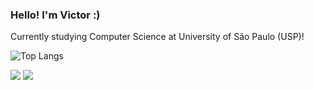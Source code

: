 ### Hello! I'm Victor :)

Currently studying Computer Science at University of São Paulo (USP)!

![Top Langs](https://github-readme-stats.vercel.app/api/top-langs/?username=victorlfernandes&layout=donut&theme=tokyonight)

<div>  
  <a href = "mailto:victorlfernandes@gmail.com"><img src="https://img.shields.io/badge/-Gmail-%23333?style=for-the-badge&logo=gmail&logoColor=white" target="_blank"></a>
  <a href="https://www.linkedin.com/in/victor-fernandes-10220428a" target="_blank"><img src="https://img.shields.io/badge/-LinkedIn-%230077B5?style=for-the-badge&logo=linkedin&logoColor=white" target="_blank"></a> 
  
</div>
